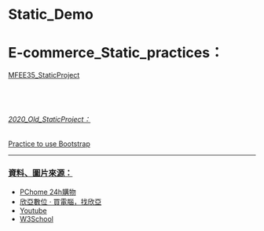 # Static_Demo
  <h1>E-commerce_Static_practices：</h1>
  <p><a href="https://ming-hc.github.io/Static_Demo/MFEE35_StaticProject/">MFEE35_StaticProject</a</p>
  <br />
  <br />
  <br />
  <br />
  <h6>2020_Old_StaticProject：</h6>
  <p><a href="https://ming-hc.github.io/Html-Css-Bootstrap/">Practice to use Bootstrap</a</p>
  <hr />
  <h3>資料、圖片來源：</h3>
  <ul>
    <li><a href="https://24h.pchome.com.tw/">PChome 24h購物</a></li>
    <li><a href="https://www.sinya.com.tw/index.php">欣亞數位 ‧ 買電腦，找欣亞</a></li>
    <li><a href="https://www.youtube.com/">Youtube</a></li>
    <li><a href="https://www.w3schools.com/">W3School</a></li>
  </ul>

